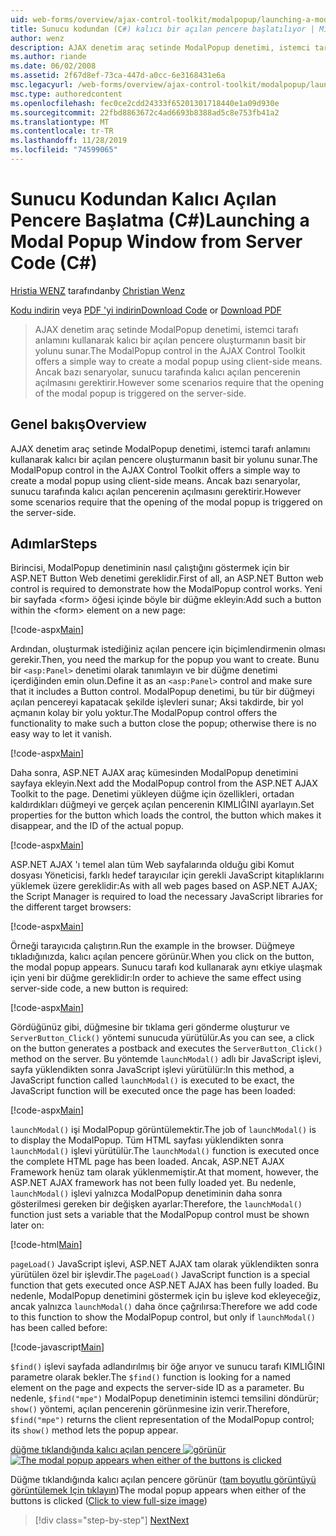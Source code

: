 ```yaml
---
uid: web-forms/overview/ajax-control-toolkit/modalpopup/launching-a-modal-popup-window-from-server-code-cs
title: Sunucu kodundan (C#) kalıcı bir açılan pencere başlatılıyor | Microsoft Docs
author: wenz
description: AJAX denetim araç setinde ModalPopup denetimi, istemci tarafı anlamını kullanarak kalıcı bir açılan pencere oluşturmanın basit bir yolunu sunar. Ancak bazı senaryolar bu t... gerektirir.
ms.author: riande
ms.date: 06/02/2008
ms.assetid: 2f67d8ef-73ca-447d-a0cc-6e3168431e6a
msc.legacyurl: /web-forms/overview/ajax-control-toolkit/modalpopup/launching-a-modal-popup-window-from-server-code-cs
msc.type: authoredcontent
ms.openlocfilehash: fec0ce2cdd24333f65201301718440e1a09d930e
ms.sourcegitcommit: 22fbd8863672c4ad6693b8388ad5c8e753fb41a2
ms.translationtype: MT
ms.contentlocale: tr-TR
ms.lasthandoff: 11/28/2019
ms.locfileid: "74599065"
---
```

# <a name="launching-a-modal-popup-window-from-server-code-c"></a><span data-ttu-id="3add1-104">Sunucu Kodundan Kalıcı Açılan Pencere Başlatma (C#)</span><span class="sxs-lookup"><span data-stu-id="3add1-104">Launching a Modal Popup Window from Server Code (C#)</span></span>

<span data-ttu-id="3add1-105">[Hristia WENZ](https://github.com/wenz) tarafından</span><span class="sxs-lookup"><span data-stu-id="3add1-105">by [Christian Wenz](https://github.com/wenz)</span></span>

<span data-ttu-id="3add1-106">[Kodu indirin](https://download.microsoft.com/download/2/4/0/24052038-f942-4336-905b-b60ae56f0dd5/ModalPopup1.cs.zip) veya [PDF 'yi indirin](https://download.microsoft.com/download/b/6/a/b6ae89ee-df69-4c87-9bfb-ad1eb2b23373/modalpopup1CS.pdf)</span><span class="sxs-lookup"><span data-stu-id="3add1-106">[Download Code](https://download.microsoft.com/download/2/4/0/24052038-f942-4336-905b-b60ae56f0dd5/ModalPopup1.cs.zip) or [Download PDF](https://download.microsoft.com/download/b/6/a/b6ae89ee-df69-4c87-9bfb-ad1eb2b23373/modalpopup1CS.pdf)</span></span>

> <span data-ttu-id="3add1-107">AJAX denetim araç setinde ModalPopup denetimi, istemci tarafı anlamını kullanarak kalıcı bir açılan pencere oluşturmanın basit bir yolunu sunar.</span><span class="sxs-lookup"><span data-stu-id="3add1-107">The ModalPopup control in the AJAX Control Toolkit offers a simple way to create a modal popup using client-side means.</span></span> <span data-ttu-id="3add1-108">Ancak bazı senaryolar, sunucu tarafında kalıcı açılan pencerenin açılmasını gerektirir.</span><span class="sxs-lookup"><span data-stu-id="3add1-108">However some scenarios require that the opening of the modal popup is triggered on the server-side.</span></span>

## <a name="overview"></a><span data-ttu-id="3add1-109">Genel bakış</span><span class="sxs-lookup"><span data-stu-id="3add1-109">Overview</span></span>

<span data-ttu-id="3add1-110">AJAX denetim araç setinde ModalPopup denetimi, istemci tarafı anlamını kullanarak kalıcı bir açılan pencere oluşturmanın basit bir yolunu sunar.</span><span class="sxs-lookup"><span data-stu-id="3add1-110">The ModalPopup control in the AJAX Control Toolkit offers a simple way to create a modal popup using client-side means.</span></span> <span data-ttu-id="3add1-111">Ancak bazı senaryolar, sunucu tarafında kalıcı açılan pencerenin açılmasını gerektirir.</span><span class="sxs-lookup"><span data-stu-id="3add1-111">However some scenarios require that the opening of the modal popup is triggered on the server-side.</span></span>

## <a name="steps"></a><span data-ttu-id="3add1-112">Adımlar</span><span class="sxs-lookup"><span data-stu-id="3add1-112">Steps</span></span>

<span data-ttu-id="3add1-113">Birincisi, ModalPopup denetiminin nasıl çalıştığını göstermek için bir ASP.NET Button Web denetimi gereklidir.</span><span class="sxs-lookup"><span data-stu-id="3add1-113">First of all, an ASP.NET Button web control is required to demonstrate how the ModalPopup control works.</span></span> <span data-ttu-id="3add1-114">Yeni bir sayfada &lt;form&gt; öğesi içinde böyle bir düğme ekleyin:</span><span class="sxs-lookup"><span data-stu-id="3add1-114">Add such a button within the &lt;form&gt; element on a new page:</span></span>

[!code-aspx[Main](launching-a-modal-popup-window-from-server-code-cs/samples/sample1.aspx)]

<span data-ttu-id="3add1-115">Ardından, oluşturmak istediğiniz açılan pencere için biçimlendirmenin olması gerekir.</span><span class="sxs-lookup"><span data-stu-id="3add1-115">Then, you need the markup for the popup you want to create.</span></span> <span data-ttu-id="3add1-116">Bunu bir `<asp:Panel>` denetimi olarak tanımlayın ve bir düğme denetimi içerdiğinden emin olun.</span><span class="sxs-lookup"><span data-stu-id="3add1-116">Define it as an `<asp:Panel>` control and make sure that it includes a Button control.</span></span> <span data-ttu-id="3add1-117">ModalPopup denetimi, bu tür bir düğmeyi açılan pencereyi kapatacak şekilde işlevleri sunar; Aksi takdirde, bir yol açmanın kolay bir yolu yoktur.</span><span class="sxs-lookup"><span data-stu-id="3add1-117">The ModalPopup control offers the functionality to make such a button close the popup; otherwise there is no easy way to let it vanish.</span></span>

[!code-aspx[Main](launching-a-modal-popup-window-from-server-code-cs/samples/sample2.aspx)]

<span data-ttu-id="3add1-118">Daha sonra, ASP.NET AJAX araç kümesinden ModalPopup denetimini sayfaya ekleyin.</span><span class="sxs-lookup"><span data-stu-id="3add1-118">Next add the ModalPopup control from the ASP.NET AJAX Toolkit to the page.</span></span> <span data-ttu-id="3add1-119">Denetimi yükleyen düğme için özellikleri, ortadan kaldırdıkları düğmeyi ve gerçek açılan pencerenin KIMLIĞINI ayarlayın.</span><span class="sxs-lookup"><span data-stu-id="3add1-119">Set properties for the button which loads the control, the button which makes it disappear, and the ID of the actual popup.</span></span>

[!code-aspx[Main](launching-a-modal-popup-window-from-server-code-cs/samples/sample3.aspx)]

<span data-ttu-id="3add1-120">ASP.NET AJAX 'ı temel alan tüm Web sayfalarında olduğu gibi Komut dosyası Yöneticisi, farklı hedef tarayıcılar için gerekli JavaScript kitaplıklarını yüklemek üzere gereklidir:</span><span class="sxs-lookup"><span data-stu-id="3add1-120">As with all web pages based on ASP.NET AJAX; the Script Manager is required to load the necessary JavaScript libraries for the different target browsers:</span></span>

[!code-aspx[Main](launching-a-modal-popup-window-from-server-code-cs/samples/sample4.aspx)]

<span data-ttu-id="3add1-121">Örneği tarayıcıda çalıştırın.</span><span class="sxs-lookup"><span data-stu-id="3add1-121">Run the example in the browser.</span></span> <span data-ttu-id="3add1-122">Düğmeye tıkladığınızda, kalıcı açılan pencere görünür.</span><span class="sxs-lookup"><span data-stu-id="3add1-122">When you click on the button, the modal popup appears.</span></span> <span data-ttu-id="3add1-123">Sunucu tarafı kod kullanarak aynı etkiye ulaşmak için yeni bir düğme gereklidir:</span><span class="sxs-lookup"><span data-stu-id="3add1-123">In order to achieve the same effect using server-side code, a new button is required:</span></span>

[!code-aspx[Main](launching-a-modal-popup-window-from-server-code-cs/samples/sample5.aspx)]

<span data-ttu-id="3add1-124">Gördüğünüz gibi, düğmesine bir tıklama geri gönderme oluşturur ve `ServerButton_Click()` yöntemi sunucuda yürütülür.</span><span class="sxs-lookup"><span data-stu-id="3add1-124">As you can see, a click on the button generates a postback and executes the `ServerButton_Click()` method on the server.</span></span> <span data-ttu-id="3add1-125">Bu yöntemde `launchModal()` adlı bir JavaScript işlevi, sayfa yüklendikten sonra JavaScript işlevi yürütülür:</span><span class="sxs-lookup"><span data-stu-id="3add1-125">In this method, a JavaScript function called `launchModal()` is executed to be exact, the JavaScript function will be executed once the page has been loaded:</span></span>

[!code-aspx[Main](launching-a-modal-popup-window-from-server-code-cs/samples/sample6.aspx)]

<span data-ttu-id="3add1-126">`launchModal()` işi ModalPopup görüntülemektir.</span><span class="sxs-lookup"><span data-stu-id="3add1-126">The job of `launchModal()` is to display the ModalPopup.</span></span> <span data-ttu-id="3add1-127">Tüm HTML sayfası yüklendikten sonra `launchModal()` işlevi yürütülür.</span><span class="sxs-lookup"><span data-stu-id="3add1-127">The `launchModal()` function is executed once the complete HTML page has been loaded.</span></span> <span data-ttu-id="3add1-128">Ancak, ASP.NET AJAX Framework henüz tam olarak yüklenmemiştir.</span><span class="sxs-lookup"><span data-stu-id="3add1-128">At that moment, however, the ASP.NET AJAX framework has not been fully loaded yet.</span></span> <span data-ttu-id="3add1-129">Bu nedenle, `launchModal()` işlevi yalnızca ModalPopup denetiminin daha sonra gösterilmesi gereken bir değişken ayarlar:</span><span class="sxs-lookup"><span data-stu-id="3add1-129">Therefore, the `launchModal()` function just sets a variable that the ModalPopup control must be shown later on:</span></span>

[!code-html[Main](launching-a-modal-popup-window-from-server-code-cs/samples/sample7.html)]

<span data-ttu-id="3add1-130">`pageLoad()` JavaScript işlevi, ASP.NET AJAX tam olarak yüklendikten sonra yürütülen özel bir işlevdir.</span><span class="sxs-lookup"><span data-stu-id="3add1-130">The `pageLoad()` JavaScript function is a special function that gets executed once ASP.NET AJAX has been fully loaded.</span></span> <span data-ttu-id="3add1-131">Bu nedenle, ModalPopup denetimini göstermek için bu işleve kod ekleyeceğiz, ancak yalnızca `launchModal()` daha önce çağrılırsa:</span><span class="sxs-lookup"><span data-stu-id="3add1-131">Therefore we add code to this function to show the ModalPopup control, but only if `launchModal()` has been called before:</span></span>

[!code-javascript[Main](launching-a-modal-popup-window-from-server-code-cs/samples/sample8.js)]

<span data-ttu-id="3add1-132">`$find()` işlevi sayfada adlandırılmış bir öğe arıyor ve sunucu tarafı KIMLIĞINI parametre olarak bekler.</span><span class="sxs-lookup"><span data-stu-id="3add1-132">The `$find()` function is looking for a named element on the page and expects the server-side ID as a parameter.</span></span> <span data-ttu-id="3add1-133">Bu nedenle, `$find("mpe")` ModalPopup denetiminin istemci temsilini döndürür; `show()` yöntemi, açılan pencerenin görünmesine izin verir.</span><span class="sxs-lookup"><span data-stu-id="3add1-133">Therefore, `$find("mpe")` returns the client representation of the ModalPopup control; its `show()` method lets the popup appear.</span></span>

<span data-ttu-id="3add1-134">[düğme tıklandığında kalıcı açılan pencere ![görünür](launching-a-modal-popup-window-from-server-code-cs/_static/image2.png)](launching-a-modal-popup-window-from-server-code-cs/_static/image1.png)</span><span class="sxs-lookup"><span data-stu-id="3add1-134">[![The modal popup appears when either of the buttons is clicked](launching-a-modal-popup-window-from-server-code-cs/_static/image2.png)](launching-a-modal-popup-window-from-server-code-cs/_static/image1.png)</span></span>

<span data-ttu-id="3add1-135">Düğme tıklandığında kalıcı açılan pencere görünür ([tam boyutlu görüntüyü görüntülemek Için tıklayın](launching-a-modal-popup-window-from-server-code-cs/_static/image3.png))</span><span class="sxs-lookup"><span data-stu-id="3add1-135">The modal popup appears when either of the buttons is clicked ([Click to view full-size image](launching-a-modal-popup-window-from-server-code-cs/_static/image3.png))</span></span>

> [!div class="step-by-step"]
> [<span data-ttu-id="3add1-136">Next</span><span class="sxs-lookup"><span data-stu-id="3add1-136">Next</span></span>](using-modalpopup-with-a-repeater-control-cs.md)
